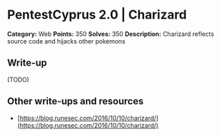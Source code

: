# PentestCyprus 2.0 | Charizard

**Category:** Web
**Points:** 350
**Solves:** 350
**Description:**
Charizard reflects source code and hijacks other pokemons

## Write-up

(TODO)

## Other write-ups and resources

* [https://blog.runesec.com/2016/10/10/charizard/](https://blog.runesec.com/2016/10/10/charizard/)
